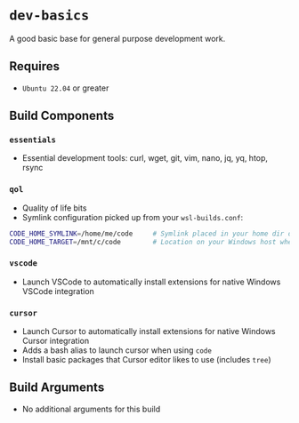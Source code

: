 # `dev-basics`
A good basic base for general purpose development work.

## Requires
* `Ubuntu 22.04` or greater

## Build Components
### `essentials`
* Essential development tools: curl, wget, git, vim, nano, jq, yq, htop, rsync

### `qol`
* Quality of life bits
* Symlink configuration picked up from your `wsl-builds.conf`:
```bash
CODE_HOME_SYMLINK=/home/me/code     # Symlink placed in your home dir on the WSL instance
CODE_HOME_TARGET=/mnt/c/code        # Location on your Windows host where you store code projects
```

### `vscode`
* Launch VSCode to automatically install extensions for native Windows VSCode integration

### `cursor`
* Launch Cursor to automatically install extensions for native Windows Cursor integration
* Adds a bash alias to launch cursor when using `code`
* Install basic packages that Cursor editor likes to use (includes `tree`)

## Build Arguments
* No additional arguments for this build
